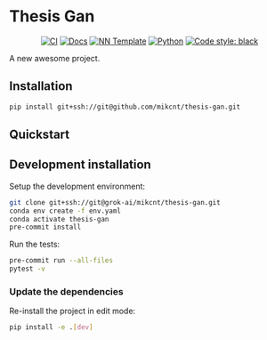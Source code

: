 # Thesis Gan

<p align="center">
    <a href="https://github.com/mikcnt/thesis-gan/actions/workflows/test_suite.yml"><img alt="CI" src=https://img.shields.io/github/workflow/status/mikcnt/thesis-gan/Test%20Suite/main?label=main%20checks></a>
    <a href="https://mikcnt.github.io/thesis-gan"><img alt="Docs" src=https://img.shields.io/github/deployments/mikcnt/thesis-gan/github-pages?label=docs></a>
    <a href="https://github.com/grok-ai/nn-template"><img alt="NN Template" src="https://shields.io/badge/nn--template-0.0.2-emerald?style=flat&labelColor=gray"></a>
    <a href="https://www.python.org/downloads/"><img alt="Python" src="https://img.shields.io/badge/python-3.9-blue.svg"></a>
    <a href="https://black.readthedocs.io/en/stable/"><img alt="Code style: black" src="https://img.shields.io/badge/code%20style-black-000000.svg"></a>
</p>

A new awesome project.


## Installation

```bash
pip install git+ssh://git@github.com/mikcnt/thesis-gan.git
```


## Quickstart

[comment]: <> (> Fill me!)


## Development installation

Setup the development environment:

```bash
git clone git+ssh://git@grok-ai/mikcnt/thesis-gan.git
conda env create -f env.yaml
conda activate thesis-gan
pre-commit install
```

Run the tests:

```bash
pre-commit run --all-files
pytest -v
```


### Update the dependencies

Re-install the project in edit mode:

```bash
pip install -e .[dev]
```
